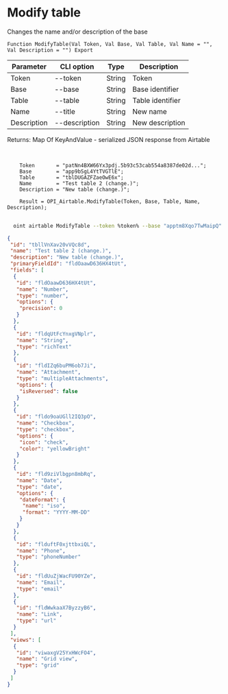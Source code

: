 ﻿---
sidebar_position: 2
---

# Modify table
 Changes the name and/or description of the base



`Function ModifyTable(Val Token, Val Base, Val Table, Val Name = "", Val Description = "") Export`

  | Parameter | CLI option | Type | Description |
  |-|-|-|-|
  | Token | --token | String | Token |
  | Base | --base | String | Base identifier |
  | Table | --table | String | Table identifier |
  | Name | --title | String | New name |
  | Description | --description | String | New description |

  
  Returns:  Map Of KeyAndValue - serialized JSON response from Airtable

<br/>




```bsl title="Code example"
    Token       = "patNn4BXW66Yx3pdj.5b93c53cab554a8387de02d...";
    Base        = "app9bSgL4YtTVGTlE";
    Table       = "tblDUGAZFZaeOwE6x";
    Name        = "Test table 2 (change.)";
    Description = "New table (change.)";

    Result = OPI_Airtable.ModifyTable(Token, Base, Table, Name, Description);
```



```sh title="CLI command example"
    
  oint airtable ModifyTable --token %token% --base "apptm8Xqo7TwMaipQ" --table "tbl9G4jVoTJpxYwSY" --title "Test table 2 (change.)" --description %description%

```

```json title="Result"
{
 "id": "tbllVnXav20vVQc8d",
 "name": "Test table 2 (change.)",
 "description": "New table (change.)",
 "primaryFieldId": "fldOaawD636HX4tUt",
 "fields": [
  {
   "id": "fldOaawD636HX4tUt",
   "name": "Number",
   "type": "number",
   "options": {
    "precision": 0
   }
  },
  {
   "id": "fldqUtFcYnxgVNplr",
   "name": "String",
   "type": "richText"
  },
  {
   "id": "fldIZq6buPM6ob7Ji",
   "name": "Attachment",
   "type": "multipleAttachments",
   "options": {
    "isReversed": false
   }
  },
  {
   "id": "fldo9oaUGll2IQ3pO",
   "name": "Checkbox",
   "type": "checkbox",
   "options": {
    "icon": "check",
    "color": "yellowBright"
   }
  },
  {
   "id": "fld9ziVlbgpn8mbRq",
   "name": "Date",
   "type": "date",
   "options": {
    "dateFormat": {
     "name": "iso",
     "format": "YYYY-MM-DD"
    }
   }
  },
  {
   "id": "flduftF0xjttbxiQL",
   "name": "Phone",
   "type": "phoneNumber"
  },
  {
   "id": "fldUuZjWacFU90YZe",
   "name": "Email",
   "type": "email"
  },
  {
   "id": "fldWwkaaX7ByzzyB6",
   "name": "Link",
   "type": "url"
  }
 ],
 "views": [
  {
   "id": "viwaxgV25YxHWcFO4",
   "name": "Grid view",
   "type": "grid"
  }
 ]
}
```
